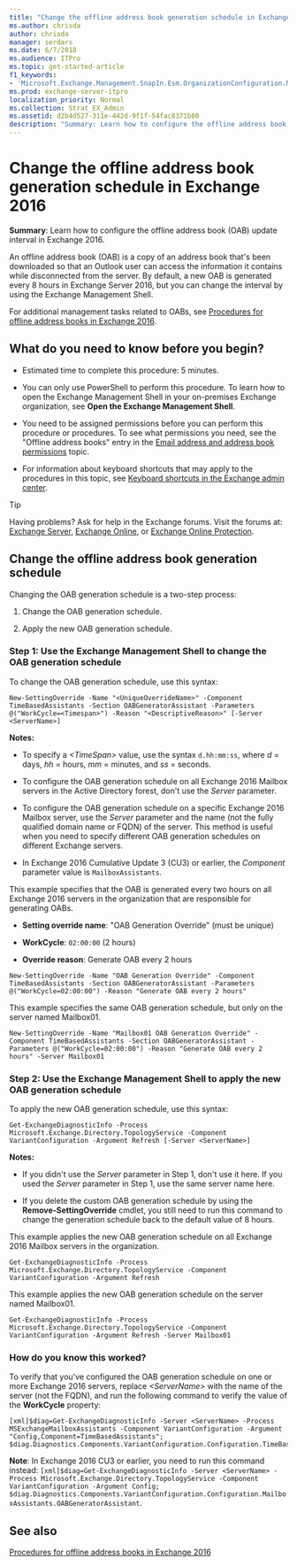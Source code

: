 ```yaml
---
title: "Change the offline address book generation schedule in Exchange 2016"
ms.author: chrisda
author: chrisda
manager: serdars
ms.date: 6/7/2018
ms.audience: ITPro
ms.topic: get-started-article
f1_keywords:
- 'Microsoft.Exchange.Management.SnapIn.Esm.OrganizationConfiguration.Mailbox.OfflineAddressBookGeneralPage'
ms.prod: exchange-server-itpro
localization_priority: Normal
ms.collection: Strat_EX_Admin
ms.assetid: d2b4d527-311e-442d-9f1f-54fac8371b80
description: "Summary: Learn how to configure the offline address book (OAB) update interval in Exchange 2016."
---
```


# Change the offline address book generation schedule in Exchange 2016

 **Summary**: Learn how to configure the offline address book (OAB) update interval in Exchange 2016.
  
An offline address book (OAB) is a copy of an address book that's been downloaded so that an Outlook user can access the information it contains while disconnected from the server. By default, a new OAB is generated every 8 hours in Exchange Server 2016, but you can change the interval by using the Exchange Management Shell.
  
For additional management tasks related to OABs, see [Procedures for offline address books in Exchange 2016](../../email-addresses-and-address-books/offline-address-books/oab-procedures.md).
  
## What do you need to know before you begin?

- Estimated time to complete this procedure: 5 minutes.
    
- You can only use PowerShell to perform this procedure. To learn how to open the Exchange Management Shell in your on-premises Exchange organization, see **Open the Exchange Management Shell**.
    
- You need to be assigned permissions before you can perform this procedure or procedures. To see what permissions you need, see the "Offline address books" entry in the [Email address and address book permissions](../../permissions/feature-permissions/address-book-permissions.md) topic. 
    
- For information about keyboard shortcuts that may apply to the procedures in this topic, see [Keyboard shortcuts in the Exchange admin center](../../about-documentation/exchange-admin-center-keyboard-shortcuts.md).
    
> [!TIP]
> Having problems? Ask for help in the Exchange forums. Visit the forums at: [Exchange Server](https://go.microsoft.com/fwlink/p/?linkId=60612), [Exchange Online](https://go.microsoft.com/fwlink/p/?linkId=267542), or [Exchange Online Protection](https://go.microsoft.com/fwlink/p/?linkId=285351). 
  
## Change the offline address book generation schedule

Changing the OAB generation schedule is a two-step process:
  
1. Change the OAB generation schedule.
    
2. Apply the new OAB generation schedule.
    
### Step 1: Use the Exchange Management Shell to change the OAB generation schedule

To change the OAB generation schedule, use this syntax:
  
```
New-SettingOverride -Name "<UniqueOverrideName>" -Component TimeBasedAssistants -Section OABGeneratorAssistant -Parameters @("WorkCycle=<Timespan>") -Reason "<DescriptiveReason>" [-Server <ServerName>]
```

 **Notes:**
  
- To specify a _\<TimeSpan\>_ value, use the syntax `d.hh:mm:ss`, where _d_ = days, _hh_ = hours, _mm_ = minutes, and _ss_ = seconds. 
    
- To configure the OAB generation schedule on all Exchange 2016 Mailbox servers in the Active Directory forest, don't use the _Server_ parameter. 
    
- To configure the OAB generation schedule on a specific Exchange 2016 Mailbox server, use the _Server_ parameter and the name (not the fully qualified domain name or FQDN) of the server. This method is useful when you need to specify different OAB generation schedules on different Exchange servers. 
    
- In Exchange 2016 Cumulative Update 3 (CU3) or earlier, the _Component_ parameter value is `MailboxAssistants`.
    
This example specifies that the OAB is generated every two hours on all Exchange 2016 servers in the organization that are responsible for generating OABs.
  
- **Setting override name**: "OAB Generation Override" (must be unique)
    
- **WorkCycle**: `02:00:00` (2 hours) 
    
- **Override reason**: Generate OAB every 2 hours
    
```
New-SettingOverride -Name "OAB Generation Override" -Component TimeBasedAssistants -Section OABGeneratorAssistant -Parameters @("WorkCycle=02:00:00") -Reason "Generate OAB every 2 hours"
```

This example specifies the same OAB generation schedule, but only on the server named Mailbox01.
  
```
New-SettingOverride -Name "Mailbox01 OAB Generation Override" -Component TimeBasedAssistants -Section OABGeneratorAssistant -Parameters @("WorkCycle=02:00:00") -Reason "Generate OAB every 2 hours" -Server Mailbox01
```

### Step 2: Use the Exchange Management Shell to apply the new OAB generation schedule

To apply the new OAB generation schedule, use this syntax:
  
```
Get-ExchangeDiagnosticInfo -Process Microsoft.Exchange.Directory.TopologyService -Component VariantConfiguration -Argument Refresh [-Server <ServerName>]
```

 **Notes:**
  
- If you didn't use the _Server_ parameter in Step 1, don't use it here. If you used the _Server_ parameter in Step 1, use the same server name here. 
    
- If you delete the custom OAB generation schedule by using the **Remove-SettingOverride** cmdlet, you still need to run this command to change the generation schedule back to the default value of 8 hours. 
    
This example applies the new OAB generation schedule on all Exchange 2016 Mailbox servers in the organization.
  
```
Get-ExchangeDiagnosticInfo -Process Microsoft.Exchange.Directory.TopologyService -Component VariantConfiguration -Argument Refresh
```

This example applies the new OAB generation schedule on the server named Mailbox01.
  
```
Get-ExchangeDiagnosticInfo -Process Microsoft.Exchange.Directory.TopologyService -Component VariantConfiguration -Argument Refresh -Server Mailbox01
```

### How do you know this worked?

To verify that you've configured the OAB generation schedule on one or more Exchange 2016 servers, replace _\<ServerName\>_ with the name of the server (not the FQDN), and run the following command to verify the value of the **WorkCycle** property: 
  
```
[xml]$diag=Get-ExchangeDiagnosticInfo -Server <ServerName> -Process MSExchangeMailboxAssistants -Component VariantConfiguration -Argument "Config,Component=TimeBasedAssistants"; $diag.Diagnostics.Components.VariantConfiguration.Configuration.TimeBasedAssistants.OABGeneratorAssistant
```

 **Note**: In Exchange 2016 CU3 or earlier, you need to run this command instead: `[xml]$diag=Get-ExchangeDiagnosticInfo -Server <ServerName> -Process Microsoft.Exchange.Directory.TopologyService -Component VariantConfiguration -Argument Config; $diag.Diagnostics.Components.VariantConfiguration.Configuration.MailboxAssistants.OABGeneratorAssistant`.
  
## See also

[Procedures for offline address books in Exchange 2016](../../email-addresses-and-address-books/offline-address-books/oab-procedures.md)

